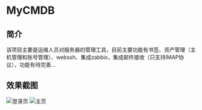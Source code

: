# MyCMDB
## 简介
该项目主要是运维人员对服务器的管理工具，目前主要功能有书签、资产管理（主机管理和账号管理）、webssh、集成zabbix，集成邮件接收（只支持IMAP协议），功能有待完善...
## 效果截图
![登录页](http://py0u41dsf.bkt.clouddn.com/%E5%BE%AE%E4%BF%A1%E5%9B%BE%E7%89%87_20190918175300.png)
![主页](http://py0u41dsf.bkt.clouddn.com/%E5%BE%AE%E4%BF%A1%E5%9B%BE%E7%89%87_20190918180131.png)
